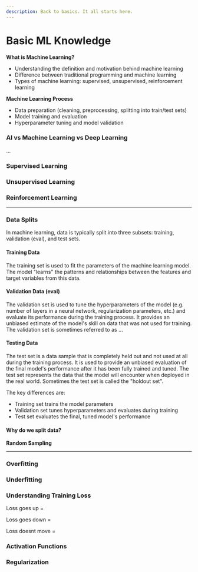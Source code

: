 ```yaml
---
description: Back to basics. It all starts here.
---
```


# Basic ML Knowledge

**What is Machine Learning?**

* Understanding the definition and motivation behind machine learning
* Difference between traditional programming and machine learning
* Types of machine learning: supervised, unsupervised, reinforcement learning



**Machine Learning Process**

* Data preparation (cleaning, preprocessing, splitting into train/test sets)
* Model training and evaluation&#x20;
* Hyperparameter tuning and model validation



### AI vs Machine Learning vs Deep Learning

...



### Supervised Learning



### Unsupervised Learning

### &#x20;

### Reinforcement Learning



***

### Data Splits

In machine learning, data is typically split into three subsets: training, validation (eval), and test sets.

#### Training Data

The training set is used to fit the parameters of the machine learning model. The model "learns" the patterns and relationships between the features and target variables from this data.

#### Validation Data (eval)

The validation set is used to tune the hyperparameters of the model (e.g. number of layers in a neural network, regularization parameters, etc.) and evaluate its performance during the training process. It provides an unbiased estimate of the model's skill on data that was not used for training. The validation set is sometimes referred to as ...

#### Testing Data

The test set is a data sample that is completely held out and not used at all during the training process. It is used to provide an unbiased evaluation of the final model's performance after it has been fully trained and tuned. The test set represents the data that the model will encounter when deployed in the real world. Sometimes the test set is called the "holdout set".



The key differences are:

* Training set trains the model parameters
* Validation set tunes hyperparameters and evaluates during training
* Test set evaluates the final, tuned model's performance

#### Why do we split data?



**Random Sampling**



***

### **Overfitting**



### **Underfitting**



### **Understanding Training Loss**

Loss goes up =

Loss goes down =

Loss doesnt move =



### **Activation Functions**

### **Regularization**





